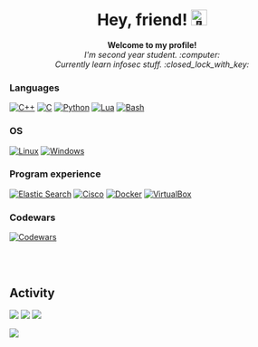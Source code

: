 <h1 align="center">Hey, friend! <img src="https://github-production-user-asset-6210df.s3.amazonaws.com/24524555/238178097-766d336d-b87d-44ba-807c-c51de2bc6b4d.gif" width="28px" alt="👋"></h1>

<p align="center">
  <b>Welcome to my profile!</b><br>
  <i>I'm second year student. :computer: </i><br>
  <i>Currently learn infosec stuff. :closed_lock_with_key:</i>
</p>

### Languages
[![C++](https://img.shields.io/badge/c++-black?style=for-the-badge&logo=cplusplus)](https://github.com/RaphielSh)
[![C](https://img.shields.io/badge/c-black?style=for-the-badge&logo=c)](https://github.com/RaphielSh)
[![Python](https://img.shields.io/badge/python-black?style=for-the-badge&logo=python)](https://github.com/RaphielSh)
[![Lua](https://img.shields.io/badge/lua-black?style=for-the-badge&logo=lua)](https://github.com/RaphielSh)
[![Bash](https://img.shields.io/badge/bash-black?style=for-the-badge&logo=gnu-bash&logoColor=white)](https://github.com/RaphielSh)

### OS
[![Linux](https://img.shields.io/badge/linux-black?style=for-the-badge&logo=Linux)](https://github.com/RaphielSh)
[![Windows](https://img.shields.io/badge/Windows-black?style=for-the-badge&logo=Windows)](https://github.com/RaphielSh)

### Program experience
[![Elastic Search](https://img.shields.io/badge/ElasticSearch-black?style=for-the-badge&logo=ElasticSearch)](https://github.com/RaphielSh)
[![Cisco](https://img.shields.io/badge/Cisco-black?style=for-the-badge&logo=Cisco)](https://github.com/RaphielSh)
[![Docker](https://img.shields.io/badge/Docker-black?style=for-the-badge&logo=Docker)](https://github.com/RaphielSh)
[![VirtualBox](https://img.shields.io/badge/VirtualBox-black?style=for-the-badge&logo=VirtualBox)](https://github.com/RaphielSh)

### Codewars
[![Codewars](https://www.codewars.com/users/RaphielSh/badges/small)](https://github.com/RaphielSh)

<br><br>
## Activity
[![](http://github-profile-summary-cards.vercel.app/api/cards/repos-per-language?username=RaphielSh&theme=transparent)](https://github.com/RaphielSh)
[![](http://github-profile-summary-cards.vercel.app/api/cards/stats?username=RaphielSh&theme=transparent)](https://github.com/RaphielSh)
[![](http://github-profile-summary-cards.vercel.app/api/cards/profile-details?username=RaphielSh&theme=transparent)](https://github.com/RaphielSh)
<p>
  <a href="https://github.com/RaphielSh">
    <img src="https://github-readme-stats.vercel.app/api/top-langs/?username=RaphielSh&langs_count=5&card_width=699&hide_border=true&theme=transparent" />
  </a>
</p>
